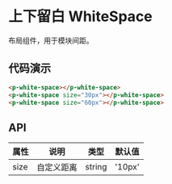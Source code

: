 # 上下留白 WhiteSpace

布局组件，用于模块间距。

## 代码演示

```html
<p-white-space></p-white-space>
<p-white-space size="30px"></p-white-space>
<p-white-space size="60px"></p-white-space>
```

## API

| 属性 | 说明 | 类型 | 默认值 |
| --- | --- | --- | --- |
| size | 自定义距离 | string | '10px' |